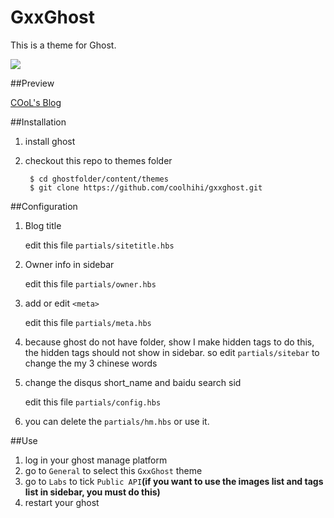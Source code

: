 # GxxGhost

This is a theme for Ghost.

![](https://github.com/coolhihi/gxxghost/raw/master/_doc/gxxghost-screenshot.png)

##Preview

[COoL's Blog](http://blog.gxxsite.com)

##Installation

1. install ghost
2. checkout this repo to themes folder

        $ cd ghostfolder/content/themes
        $ git clone https://github.com/coolhihi/gxxghost.git
    

##Configuration

1. Blog title

    edit this file `partials/sitetitle.hbs`

2. Owner info in sidebar

    edit this file `partials/owner.hbs`
    
3. add or edit `<meta>`

    edit this file `partials/meta.hbs`

4. because ghost do not have folder, show I make hidden tags to do this, the hidden tags should not show in sidebar. so edit `partials/sitebar` to change the my 3 chinese words
    
5. change the disqus short_name and baidu search sid

    edit this file `partials/config.hbs`
    
6. you can delete the `partials/hm.hbs` or use it.
    
##Use

1. log in your ghost manage platform
2. go to `General` to select this `GxxGhost` theme
3. go to `Labs` to tick `Public API`**(if you want to use the images list and tags list in sidebar, you must do this)**
4. restart your ghost
